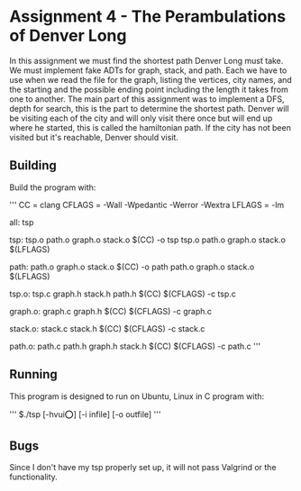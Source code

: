 # Assignment 4 - The Perambulations of Denver Long

In this assignment we must find the shortest path Denver Long must take. We must implement fake ADTs for graph, stack, and path.
Each we have to use when we read the file for the graph, listing the vertices, city names, and the starting and the possible ending 
point including the length it takes from one to another. The main part of this assignment was to implement a DFS, depth for search,
this is the part to determine the shortest path. Denver will be visiting each of the city and will only visit there once but will 
end up where he started, this is called the hamiltonian path. If the city has not been visited but it's reachable, Denver should visit.

## Building

Build the program with:

'''
CC = clang
CFLAGS = -Wall -Wpedantic -Werror -Wextra
LFLAGS = -lm

all: tsp

tsp: tsp.o path.o graph.o stack.o
        $(CC) -o tsp tsp.o path.o graph.o stack.o $(LFLAGS)

path: path.o graph.o stack.o
        $(CC) -o path path.o graph.o stack.o $(LFLAGS)

tsp.o: tsp.c graph.h stack.h path.h
        $(CC) $(CFLAGS) -c tsp.c

graph.o: graph.c graph.h
        $(CC) $(CFLAGS) -c graph.c

stack.o: stack.c stack.h
        $(CC) $(CFLAGS) -c stack.c

path.o: path.c path.h graph.h stack.h
        $(CC) $(CFLAGS) -c path.c
'''

## Running

This program is designed to run on Ubuntu, Linux in C program with:

'''
$./tsp [-hvui:o:] [-i infile] [-o outfile]
'''

## Bugs

Since I don't have my tsp properly set up, it will not pass Valgrind or the functionality.
